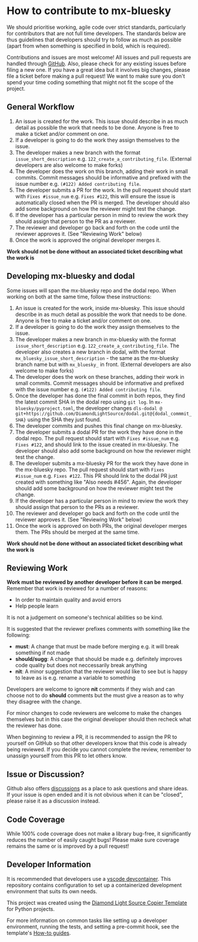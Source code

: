 # How to contribute to mx-bluesky

We should prioritise working, agile code over strict standards, particularly for contributors that are not full time developers. The standards below are thus guidelines that developers should try to follow as much as possible (apart from when something is specified in bold, which is required).

Contributions and issues are most welcome! All issues and pull requests are handled through [GitHub](https://github.com/DiamondLightSource/mx-bluesky/issues). Also, please check for any existing issues before filing a new one. If you have a great idea but it involves big changes, please file a ticket before making a pull request! We want to make sure you don't spend your time coding something that might not fit the scope of the project.

## General Workflow

1. An issue is created for the work. This issue should describe in as much detail as possible the work that needs to be done. Anyone is free to make a ticket and/or comment on one.
2. If a developer is going to do the work they assign themselves to the issue.
3. The developer makes a new branch with the format `issue_short_description` e.g. `122_create_a_contributing_file`. (External developers are also welcome to make forks)
4. The developer does the work on this branch, adding their work in small commits. Commit messages should be informative and prefixed with the issue number e.g. `(#122) Added contributing file`.
5. The developer submits a PR for the work. In the pull request should start with `Fixes #issue_num` e.g. `Fixes #122`, this will ensure the issue is automatically closed when the PR is merged. The developer should also add some background on how the reviewer might test the change.
6. If the developer has a particular person in mind to review the work they should assign that person to the PR as a reviewer.
7. The reviewer and developer go back and forth on the code until the reviewer approves it. (See "Reviewing Work" below)
8. Once the work is approved the original developer merges it.

**Work should not be done without an associated ticket describing what the work is**

## Developing mx-bluesky and dodal

Some issues will span the mx-bluesky repo and the dodal repo. When working on both at the same time, follow these instructions:
1. An issue is created for the work, inside mx-bluesky. This issue should describe in as much detail as possible the work that needs to be done. Anyone is free to make a ticket and/or comment on one.
2. If a developer is going to do the work they assign themselves to the issue.
3. The developer makes a new branch in mx-bluesky with the format `issue_short_description` e.g. `122_create_a_contributing_file`. The developer also creates a new branch in dodal, with the format `mx_bluesky_issue_short_description` - the same as the mx-bluesky branch name but with `mx_bluesky_` in front. (External developers are also welcome to make forks)
4. The developer does the work on these branches, adding their work in small commits. Commit messages should be informative and prefixed with the issue number e.g. `(#122) Added contributing file`.
5. Once the developer has done the final commit in both repos, they find the latest commit SHA in the dodal repo using `git log`. In `mx-bluesky/pyproject.toml`, the developer changes `dls-dodal @ git+https://github.com/DiamondLightSource/dodal.git@{dodal_commmit_SHA}` using the SHA they just found.
6. The developer commits and pushes this final change on mx-bluesky.
7. The developer submits a dodal PR for the work they have done in the dodal repo. The pull request should start with `Fixes #issue_num` e.g. `Fixes #122`, and should link to the issue created in mx-bluesky. The developer should also add some background on how the reviewer might test the change.
8. The developer submits a mx-bluesky PR for the work they have done in the mx-bluesky repo. The pull request should start with `Fixes #issue_num` e.g. `Fixes #122`. This PR should link to the dodal PR just created with something like "Also needs #456". Again, the developer should add some background on how the reviewer might test the change.
9. If the developer has a particular person in mind to review the work they should assign that person to the PRs as a reviewer.
10. The reviewer and developer go back and forth on the code until the reviewer approves it. (See "Reviewing Work" below)
11. Once the work is approved on both PRs, the original developer merges them. The PRs should be merged at the same time.

**Work should not be done without an associated ticket describing what the work is**

## Reviewing Work

**Work must be reviewed by another developer before it can be merged**. Remember that work is reviewed for a number of reasons:

- In order to maintain quality and avoid errors
- Help people learn

It is not a judgement on someone's technical abilities so be kind.

It is suggested that the reviewer prefixes comments with something like the following:

- **must**: A change that must be made before merging e.g. it will break something if not made
- **should/sugg**: A change that should be made e.g. definitely improves code quality but does not neccessarily break anything
- **nit**: A minor suggestion that the reviewer would like to see but is happy to leave as is e.g. rename a variable to something

Developers are welcome to ignore **nit** comments if they wish and can choose not to do **should** comments but the must give a reason as to why they disagree with the change.

For minor changes to code reviewers are welcome to make the changes themselves but in this case the original developer should then recheck what the reviewer has done.

When beginning to review a PR, it is recommended to assign the PR to yourself on GitHub so that other developers know that this code is already being reviewed. If you decide you cannot complete the review, remember to unassign yourself from this PR to let others know.

## Issue or Discussion?

Github also offers [discussions](https://github.com/DiamondLightSource/mx-bluesky/discussions) as a place to ask questions and share ideas. If
your issue is open ended and it is not obvious when it can be "closed", please
raise it as a discussion instead.

## Code Coverage

While 100% code coverage does not make a library bug-free, it significantly
reduces the number of easily caught bugs! Please make sure coverage remains the
same or is improved by a pull request!

## Developer Information

It is recommended that developers use a [vscode devcontainer](https://code.visualstudio.com/docs/devcontainers/containers). This repository contains configuration to set up a containerized development environment that suits its own needs.

This project was created using the [Diamond Light Source Copier Template](https://github.com/DiamondLightSource/python-copier-template) for Python projects.

For more information on common tasks like setting up a developer environment, running the tests, and setting a pre-commit hook, see the template's [How-to guides](https://diamondlightsource.github.io/python-copier-template/4.3.0/how-to.html).
